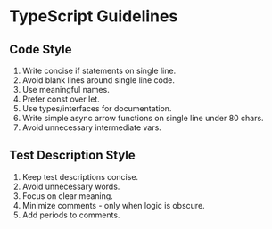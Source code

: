# TypeScript Guidelines

## Code Style

1. Write concise if statements on single line.
2. Avoid blank lines around single line code.
3. Use meaningful names.
4. Prefer const over let.
5. Use types/interfaces for documentation.
6. Write simple async arrow functions on single line under 80 chars.
7. Avoid unnecessary intermediate vars.

## Test Description Style

1. Keep test descriptions concise.
2. Avoid unnecessary words.
3. Focus on clear meaning.
4. Minimize comments - only when logic is obscure.
5. Add periods to comments.
